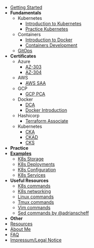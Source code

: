 * [Getting Started](/)
* **Fundamentals**
  * Kubernetes
    * [Introduction to Kubernetes](/kubernetes.md)
    * [Practice Kubernetes](/kubernetes_intro.md)
  * Containers
    * [Introduction to Docker](/docker_intro.md)
    * [Containers Development](/containers.md)
  * [GitOps](/gitops_intro.md)
* **Certificates**
  * Azure
    * [AZ-303](/az_303_guide.md)
    * [AZ-304](/az_304_guide.md)
  * AWS
    * [AWS SAA](/aws_saa_co2.md)
  * GCP
    * [GCP PCA](/gcp_pca.md)
  * Docker
    * [DCA](/dca_guide.md)
    * [Docker Introduction](docker_intro.md)
  * Hashicorp
    * [Terraform Associate](/terraform.md)
  * Kubernetes
    * [CKA](/cka_guide.md)
    * [CKAD](/ckad_guide.md)
    * [CKS](/cks_guide.md)
* **Practice**
* [**Examples**](examples.md)
  * [K8s Storage](/examples/k8s-storage-pv-pvc.md)
  * [K8s Deployments](examples/k8s-deployments.md)
  * [K8s Configuration](examples/k8s-configuration.md)
  * [K8s Services](examples/k8s-services.md)
* **Useful Resources**
  * [K8s commands](k8scommands.md)
  * [K8s networking](k8snetworking.md)
  * [Linux commands](linuxcommands.md)
  * [Tmux commands](tmuxcommands.md)
  * [Vim commands](vimcommands.md)
  * [Sed commands by @adrianscheff](sedcommands.md)
* **Other**
* [Resources](resources.md)
* [About Me](about.md)
* [FAQ](faq.md)
* [Impressum/Legal Notice](_impressum.md)
